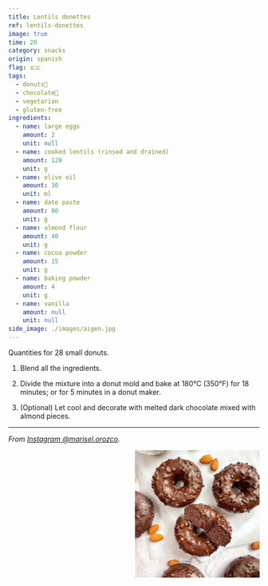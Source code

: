 ```yaml
---
title: Lentils donettes
ref: lentils-donettes
image: true
time: 20
category: snacks
origin: spanish
flag: 🇪🇸
tags:
  - donuts🍩
  - chocolate🍫
  - vegetarian
  - gluten-free
ingredients:
  - name: large eggs
    amount: 2
    unit: null
  - name: cooked lentils (rinsed and drained)
    amount: 120
    unit: g
  - name: olive oil
    amount: 30
    unit: ml
  - name: date paste
    amount: 80
    unit: g
  - name: almond flour
    amount: 40
    unit: g
  - name: cocoa powder
    amount: 15
    unit: g
  - name: baking powder
    amount: 4
    unit: g
  - name: vanilla
    amount: null
    unit: null
side_image: ./images/aigen.jpg
---
```


Quantities for 28 small donuts.

1. Blend all the ingredients.
  
2. Divide the mixture into a donut mold and bake at 180°C (350°F) for 18 minutes; or for 5 minutes in a donut maker.

3. (Optional) Let cool and decorate with melted dark chocolate mixed with almond pieces.

---

_From [Instagram @marisel.orozco](https://www.instagram.com/p/Ck8Z8h-DhS1/?igshid=MzRlODBiNWFlZA==)._

<img src="images/lentis_donettes.png" style="width:250px; float:right;"/>
